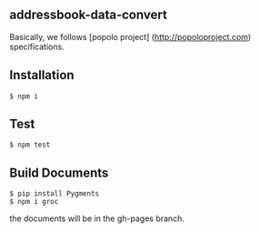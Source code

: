 ## addressbook-data-convert

Basically, we follows [popolo project] (http://popoloproject.com) specifications.

## Installation

```
$ npm i
```

## Test 

```
$ npm test
```

## Build Documents

```
$ pip install Pygments
$ npm i groc
```

the documents will be in the gh-pages branch.
